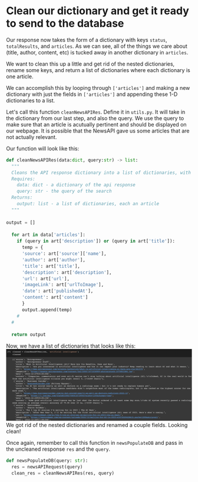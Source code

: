 # Clean our dictionary and get it ready to send to the database

Our response now takes the form of a dictionary with keys ```status```, ```totalResults```, and ```articles```. As we can see, all of the things we care about (title, author, content, etc) is tucked away in another dictionary in ```articles```.


We want to clean this up a little and get rid of the nested dictionaries, rename some keys, and return a list of dictionaries where each dictionary is one article.

We can accomplish this by looping through ```['articles']``` and making a new dictionary with just the fields in ```['articles']``` and appending these 1-D dictionaries to a list.

Let's call this function ```cleanNewsAPIRes```. Define it in ```utils.py```. It will take in the dictionary from our last step, and also the query. We use the query to make sure that an article is acutually pertinent and should be displayed on our webpage. It is possible that the NewsAPI gave us some articles that are not actually relevant.

Our function will look like this:

```python
def cleanNewsAPIRes(data:dict, query:str) -> list:
  """
  Cleans the API response dictionary into a list of dictionaries, with each dictionary holding the info for one article. Any articles that do not have the query in the description or title are dropped.
  Requires:
    data: dict - a dictionary of the api response
    query: str - the query of the search
  Returns:
    output: list - a list of dictionaries, each an article
  """
  
output = []

  for art in data['articles']:
    if (query in art['description']) or (query in art['title']):
      temp = {
      'source': art['source']['name'],
      'author': art['author'],
      'title': art['title'],
      'description': art['description'],
      'url': art['url'],
      'imageLink': art['urlToImage'],
      'date': art['publishedAt'],
      'content': art['content']
      }
      output.append(temp)
    #
  #

  return output
```
Now, we have a list of dictionaries that looks like this:
![jsonimage](/images/newsapi3.png)
We got rid of the nested dictionaries and renamed a couple fields. Looking clean!

Once again, remember to call this function in ```newsPopulateDB``` and pass in the uncleaned response ```res``` and the ```query```.
```python
def newsPopulateDB(query: str):
  res = newsAPIRequest(query)
  clean_res = cleanNewsAPIRes(res, query)
```